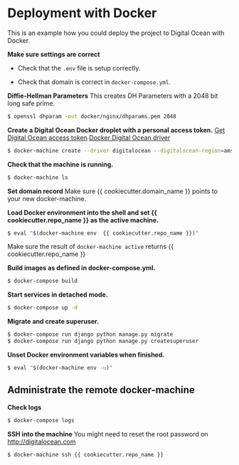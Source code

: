 # Deployment with Docker
This is an example how you could deploy the project to Digital Ocean with Docker.

__Make sure settings are correct__

* Check that the `.env` file is setup correctly.

* Check that domain is correct in `docker-compose.yml`.

__Diffie-Hellman Parameters__
This creates DH Parameters with a 2048 bit long safe prime.
```sh
$ openssl dhparam -out docker/nginx/dhparams.pem 2048
```

__Create a Digital Ocean Docker droplet with a personal access token.__
[Get Digital Ocean access token](https://www.digitalocean.com/community/tutorials/how-to-use-the-digitalocean-api-v2)
[Docker Digital Ocean driver](https://docs.docker.com/machine/drivers/digital-ocean/)
```sh
$ docker-machine create --driver digitalocean --digitalocean-region=ams2 --digitalocean-access-token=ACCESS_TOKEN {{ cookiecutter.repo_name }}
```

__Check that the machine is running.__
```sh
$ docker-machine ls
```

__Set domain record__
Make sure {{ cookiecutter.domain_name }} points to your new docker-machine.

__Load Docker environment into the shell and set {{ cookiecutter.repo_name }} as the active machine.__
```sh
$ eval "$(docker-machine env  {{ cookiecutter.repo_name }})"
```

Make sure the result of `docker-machine active` returns {{ cookiecutter.repo_name }}

__Build images as defined in docker-compose.yml.__
```sh
$ docker-compose build
```

__Start services in detached mode.__
```sh
$ docker-compose up -d
```

__Migrate and create superuser.__
```sh
$ docker-compose run django python manage.py migrate
$ docker-compose run django python manage.py createsuperuser
```

__Unset Docker environment variables when finished.__
```sh
$ eval "$(docker-machine env -u)"
```

## Administrate the remote docker-machine
__Check logs__
```sh
$ docker-compose logs
```

__SSH into the machine__
You might need to reset the root password on http://digitalocean.com
```sh
$ docker-machine ssh {{ cookiecutter.repo_name }}
```
